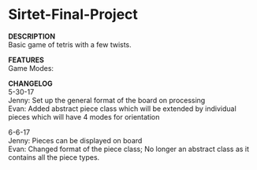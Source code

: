 # Sirtet-Final-Project

<b>DESCRIPTION</b> <br>
Basic game of tetris with a few twists.

<b>FEATURES</b> <br>
Game Modes:

<b>CHANGELOG</b> <br>
5-30-17
  <br> Jenny: Set up the general format of the board on processing
  <br> Evan: Added abstract piece class which will be extended by individual pieces which will have 4 modes for orientation

6-6-17
  <br> Jenny: Pieces can be displayed on board
  <br> Evan: Changed format of the piece class; No longer an abstract class as it contains all the piece types.
